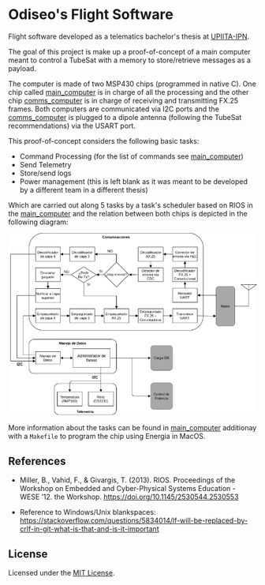 # Odiseo's Flight Software

Flight software developed as a telematics bachelor's thesis at [UPIITA-IPN](https://www.upiita.ipn.mx/).

The goal of this project is make up a proof-of-concept of a main computer meant to control a TubeSat with a memory to store/retrieve messages as a payload.

The computer is made of two MSP430 chips (programmed in native C). One chip called [main_computer](/main_computer) is in charge of all the processing and the other chip [comms_computer](/comms_computer) is in charge of receiving and transmitting FX.25 frames. Both computers are communicated via I2C ports and the [comms_computer](/comms_computer) is plugged to a dipole antenna (following the TubeSat recommendations) via the USART port.

This proof-of-concept considers the following basic tasks:

* Command Processing (for the list of commands see [main_computer](/main_computer))
* Send Telemetry
* Store/send logs
* Power management (this is left blank as it was meant to be developed by a different team in a different thesis)

Which are carried out along 5 tasks by a task's scheduler based on RIOS in the [main_computer](/main_computer) and the relation between both chips is depicted in the following diagram:

![Two-chip diagram](./docs/cpu_vuelo.png)

More information about the tasks can be found in [main_computer](/main_computer) additionay with a `Makefile` to program the chip using Energia in MacOS.

## References

* Miller, B., Vahid, F., & Givargis, T. (2013). RIOS. Proceedings of the Workshop on Embedded and Cyber-Physical Systems Education - WESE ’12. the Workshop. https://doi.org/10.1145/2530544.2530553

* Reference to Windows/Unix blankspaces:
https://stackoverflow.com/questions/5834014/lf-will-be-replaced-by-crlf-in-git-what-is-that-and-is-it-important

## License

Licensed under the [MIT License](/LICENSE).
